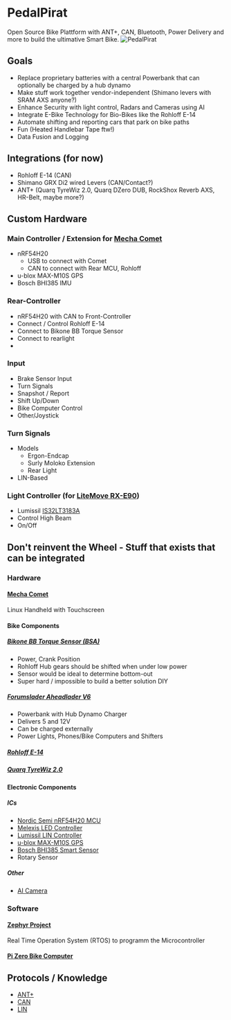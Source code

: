 # PedalPirat
Open Source Bike Plattform with ANT+, CAN, Bluetooth, Power Delivery and more to build the ultimative Smart Bike.
![PedalPirat](PedalPiratController.drawio.png)

## Goals
- Replace proprietary batteries with a central Powerbank that can optionally be charged by a hub dynamo
- Make stuff work together vendor-independent (Shimano levers with SRAM AXS anyone?)
- Enhance Security with light control, Radars and Cameras using AI
- Integrate E-Bike Technology for Bio-Bikes like the Rohloff E-14
- Automate shifting and reporting cars that park on bike paths
- Fun (Heated Handlebar Tape ftw!)
- Data Fusion and Logging

## Integrations (for now)
- Rohloff E-14 (CAN)
- Shimano GRX Di2 wired Levers (CAN/Contact?)
- ANT+ (Quarq TyreWiz 2.0, Quarq DZero DUB, RockShox Reverb AXS, HR-Belt, maybe more?)

## Custom Hardware


### Main Controller / Extension for [Mecha Comet](https://developers.mecha.so/comet/extensions/io-breakout)
- nRF54H20
  - USB to connect with Comet
  - CAN to connect with Rear MCU, Rohloff
- u-blox MAX-M10S GPS
- Bosch BHI385 IMU

### Rear-Controller
- nRF54H20 with CAN to Front-Controller
- Connect / Control Rohloff E-14
- Connect to Bikone BB Torque Sensor
- Connect to rearlight
- 
### Input
- Brake Sensor Input
- Turn Signals
- Snapshot / Report
- Shift Up/Down
- Bike Computer Control
- Other/Joystick
### Turn Signals
- Models
  - Ergon-Endcap
  - Surly Moloko Extension
  - Rear Light
- LIN-Based

### Light Controller (for [LiteMove RX-E90](https://www.lite-move.com/product/rx-e90-high-low-beam/))
- Lumissil [IS32LT3183A](https://www.lumissil.com/applications/automotive/automotive-lighting/interior-lighting/ambient-lighting-&-footwell/is32lt3183a)
- Control High Beam
- On/Off

## Don't reinvent the Wheel - Stuff that exists that can be integrated
### Hardware
#### [Mecha Comet](https://mecha.so/comet)
Linux Handheld with Touchscreen
#### Bike Components
##### [Bikone BB Torque Sensor (BSA)](https://www.bikone.com/bottombracket-torque-sensors/)
  - Power, Crank Position
  - Rohloff Hub gears should be shifted when under low power
  - Sensor would be ideal to determine bottom-out
  - Super hard / impossible to build a better solution DIY
##### [Forumslader Aheadlader V6](https://www.forumslader.de/aheadlader-v6/)
  - Powerbank with Hub Dynamo Charger
  - Delivers 5 and 12V
  - Can be charged externally
  - Power Lights, Phones/Bike Computers and Shifters

##### [Rohloff E-14](https://www.rohloff.de/en/products/speedhub/e-14)

##### [Quarq TyreWiz 2.0](https://www.sram.com/de/service/models/wh-trwz-e1)

#### Electronic Components
##### ICs
- [Nordic Semi nRF54H20 MCU](https://www.nordicsemi.com/Products/nRF54H20)
- [Melexis LED Controller](https://www.melexis.com/en/products/smart-led-driver-ics)
- [Lumissil LIN Controller](https://www.lumissil.com/applications/automotive/automotive-lighting/interior-lighting/is32cs8978)
- [u-blox MAX-M10S GPS](https://www.u-blox.com/en/product/max-m10-series)
- [Bosch BHI385 Smart Sensor](https://www.bosch-sensortec.com/products/smart-sensor-systems/bhi385/)
- Rotary Sensor

##### Other
- [AI Camera](https://www.st.com/content/st_com/en/st-edge-ai-suite/case-studies/smart-rear-view-camera-running-on-batteries.html)

### Software
#### [Zephyr Project](https://github.com/zephyrproject-rtos/zephyr)
Real Time Operation System (RTOS) to programm the Microcontroller
#### [Pi Zero Bike Computer](https://github.com/hishizuka/pizero_bikecomputer)

## Protocols / Knowledge
- [ANT+](http://thisisant.com)
- [CAN](https://www.csselectronics.com/pages/can-bus-simple-intro-tutorial)
- [LIN](https://www.csselectronics.com/pages/lin-bus-protocol-intro-basics)